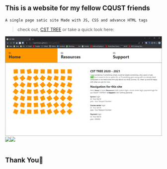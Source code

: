 ## This is a website for my fellow CQUST friends

    A single page satic site Made with JS, CSS and advance HTML tags


> check out, [CST TREE](https://nayemhasan.github.io/Static_Website/)
or take a quick look here:
<table>
    <tr><img src="https://github.com/Nayemhasan/Static_Website/blob/main/img/pics/home.png"></tr>
    <tr><img src="https://github.com/Nayemhasan/csttree.guthub.io/blob/main/img/pics/resources.png"></tr>
    <tr><img src="https://github.com/Nayemhasan/csttree.guthub.io/blob/main/img/pics/support.png"></tr>
</table>

## Thank You🍉
